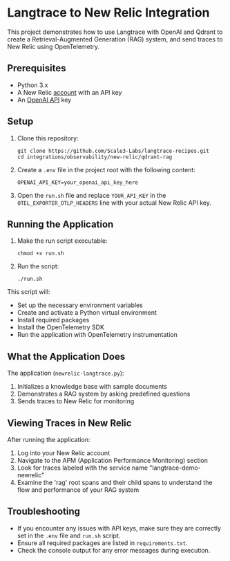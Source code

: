 # Langtrace to New Relic Integration

This project demonstrates how to use Langtrace with OpenAI and Qdrant to create a Retrieval-Augmented Generation (RAG) system, and send traces to New Relic using OpenTelemetry.

## Prerequisites

- Python 3.x
- A New Relic [account](https://docs.newrelic.com/docs/apis/intro-apis/new-relic-api-keys/) with an API key
- An [OpenAI API](https://platform.openai.com/api-keys) key

## Setup

1. Clone this repository:

   ```
   git clone https://github.com/Scale3-Labs/langtrace-recipes.git
   cd integrations/observability/new-relic/qdrant-rag
   ```

2. Create a `.env` file in the project root with the following content:

   ```
   OPENAI_API_KEY=your_openai_api_key_here
   ```

3. Open the `run.sh` file and replace `YOUR_API_KEY` in the `OTEL_EXPORTER_OTLP_HEADERS` line with your actual New Relic API key.

## Running the Application

1. Make the run script executable:

   ```
   chmod +x run.sh
   ```

2. Run the script:
   ```
   ./run.sh
   ```

This script will:

- Set up the necessary environment variables
- Create and activate a Python virtual environment
- Install required packages
- Install the OpenTelemetry SDK
- Run the application with OpenTelemetry instrumentation

## What the Application Does

The application (`newrelic-langtrace.py`):

1. Initializes a knowledge base with sample documents
2. Demonstrates a RAG system by asking predefined questions
3. Sends traces to New Relic for monitoring

## Viewing Traces in New Relic

After running the application:

1. Log into your New Relic account
2. Navigate to the APM (Application Performance Monitoring) section
3. Look for traces labeled with the service name "langtrace-demo-newrelic"
4. Examine the 'rag' root spans and their child spans to understand the flow and performance of your RAG system

## Troubleshooting

- If you encounter any issues with API keys, make sure they are correctly set in the `.env` file and `run.sh` script.
- Ensure all required packages are listed in `requirements.txt`.
- Check the console output for any error messages during execution.
